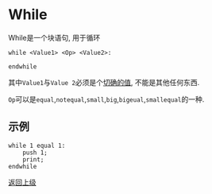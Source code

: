 # While

While是一个块语句, 用于循环

```
while <Value1> <Op> <Value2>:

endwhile
```

其中`Value1`与`Value 2`必须是个[切确的值](../define/value.md), 不能是其他任何东西.

`Op`可以是`equal`,`notequal`,`small`,`big`,`bigeual`,`smallequal`的一种.

## 示例
```
while 1 equal 1:
    push 1;
    print;
endwhile
```

[返回上级](_.md)